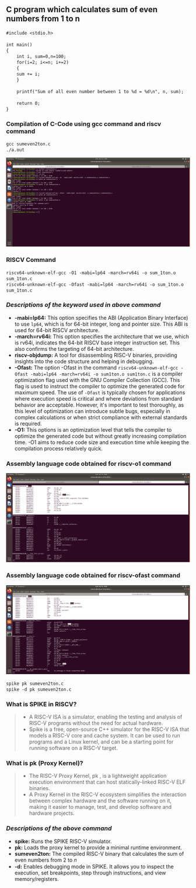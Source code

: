 ## C program which calculates sum of even numbers from 1 to n
```
#include <stdio.h>

int main()
{
    int i, sum=0,n=100;
    for(i=2; i<=n; i+=2)
    {
	sum += i;
    }

    printf("Sum of all even number between 1 to %d = %d\n", n, sum);

    return 0;
}

```
### Compilation of C-Code using gcc command and riscv command
```
gcc sumeven2ton.c
./a.out
```
![C Code compiled on gcc Compiler](https://github.com/RohitJ1204/samsung-riscv/blob/f04d62bffa18712242dd1848c9c17867f664fe6b/Task02/Command_terminal.png)

### RISCV Command
```
riscv64-unknown-elf-gcc -O1 -mabi=lp64 -march=rv64i -o sum_1ton.o sum_1ton.c
riscv64-unknown-elf-gcc -Ofast -mabi=lp64 -march=rv64i -o sum_1ton.o sum_1ton.c
```
### *Descriptions of the keyword used in above command*  
* **-mabi=lp64:** This option specifies the ABI (Application Binary Interface) to use ```lp64```, which is for 64-bit integer, long and pointer size. This ABI is used for 64-bit RISCV architecture.  
* **-march=rv64i:** This option specifies the architecture that we use, which is rv64i, indicates the 64-bit RISCV base integer instruction set. This also confirms the targeting of 64-bit architecture.  
* **riscv-objdump:** A tool for disassembling RISC-V binaries, providing insights into the code structure and helping in debugging.  
* **-Ofast:** The option -Ofast in the command ```riscv64-unknown-elf-gcc -Ofast -mabi=lp64 -march=rv64i -o sum1ton.o sum1ton.c``` is a compiler optimization flag used with the GNU Compiler Collection (GCC). This flag is used to instruct the compiler to optimize the generated code for maximum speed. The use of ```-Ofast``` is typically chosen for applications where execution speed is critical and where deviations from standard behavior are acceptable. However, it's important to test thoroughly, as this level of optimization can introduce subtle bugs, especially in complex calculations or when strict compliance with external standards is required.  
* **-O1:** This options is an optimization level that tells the compiler to optimize the generated code but without greatly increasing compilation time. -O1 aims to reduce code size and execution time while keeping the compilation process relatively quick.

### Assembly language code obtained for riscv-o1 command
![riscv-O1](https://github.com/RohitJ1204/samsung-riscv/blob/d9f0afde47c7cc3482a0cd4081ae4abddb0726f3/Task02/riscv-O1.png)

### Assembly language code obtained for riscv-ofast command
![riscv-Ofast](https://github.com/RohitJ1204/samsung-riscv/blob/d9f0afde47c7cc3482a0cd4081ae4abddb0726f3/Task02/riscv-Ofast.png)

```
spike pk sumeven2ton.c
spike -d pk sumeven2ton.c
```
### What is SPIKE in RISCV?
> * A RISC-V ISA is a simulator, enabling the testing and analysis of RISC-V programs without the need for actual hardware.  
> * Spike is a free, open-source C++ simulator for the RISC-V ISA that models a RISC-V core and cache system. It can be used to run programs and a Linux kernel, and can be a starting point for running software on a RISC-V target.  
### What is pk (Proxy Kernel)?  
> * The RISC-V Proxy Kernel, pk , is a lightweight application execution environment that can host statically-linked RISC-V ELF binaries.  
> * A Proxy Kernel in the RISC-V ecosystem simplifies the interaction between complex hardware and the software running on it, making it easier to manage, test, and develop software and hardware projects.
### *Descriptions of the above command*  
* **spike:** Runs the SPIKE RISC-V simulator. 
* **pk:** Loads the proxy kernel to provide a minimal runtime environment. 
* **sumeven2ton:** The compiled RISC-V binary that calculates the sum of even numbers from 2 to 𝑛
* **-d:** Enables debugging mode in SPIKE. It allows you to inspect the execution, set breakpoints, step through instructions, and view memory/registers.
